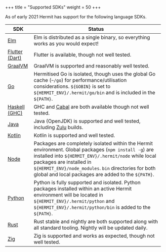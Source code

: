+++
title = "Supported SDKs"
weight = 50
+++

As of early 2021 Hermit has support for the following language SDKs.

| SDK              | Status
|------------------|------------------------
| [Elm](https://github.com/cashapp/hermit-packages/blob/master/elm.hcl) | Elm is distributed as a single binary, so everything works as you would expect!
| [Flutter (Dart)](https://github.com/cashapp/hermit-packages/blob/master/flutter.hcl) | Flutter is available, though not well tested.
| [GraalVM](https://github.com/cashapp/hermit-packages/blob/master/graalvm.hcl) | GraalVM is supported and reasonably well tested.
| [Go](https://github.com/cashapp/hermit-packages/blob/master/go.hcl) | Hermitised Go is isolated, though uses the global Go cache (`~/go`) for performance/utilisation considerations. `${GOBIN}` is set to `${HERMIT_ENV}/.hermit/go/bin` and is included in the `${PATH}`.
| [Haskell (GHC)](https://github.com/cashapp/hermit-packages/blob/master/ghc.hcl) | GHC and [Cabal](https://github.com/cashapp/hermit-packages/blob/master/cabal.hcl) are both available though not well tested.
| [Java](https://github.com/cashapp/hermit-packages/blob/master/openjdk.hcl) | Java (OpenJDK) is supported and well tested, including [Zulu](https://www.azul.com/downloads/) builds.
| [Kotlin](https://github.com/cashapp/hermit-packages/blob/master/kotlin.hcl) | Kotlin is supported and well tested.
| [Node](https://github.com/cashapp/hermit-packages/blob/master/node.hcl) | Packages are completely isolated within the Hermit environment. Global packages (`npm install -g`) are installed into `${HERMIT_ENV}/.hermit/node` while local packages are installed in `${HERMIT_ENV}/node_modules`. `bin` directories for both global and local packages are added to the `${PATH}`.
| [Python](https://github.com/cashapp/hermit-packages/blob/master/python3.hcl) | Python is fully supported and isolated. Python packages installed within an active Hermit environment will be located in `${HERMIT_ENV}/.hermit/python` and `${HERMIT_ENV}/.hermit/python/bin` is added to the `${PATH}`.
| [Rust](https://github.com/cashapp/hermit-packages/blob/master/rust.hcl) | Rust stable and nightly are both supported along with all standard tooling. Nightly will be updated daily.
| [Zig](https://github.com/cashapp/hermit-packages/blob/master/zig.hcl) | Zig is supported and works as expected, though not well tested.
